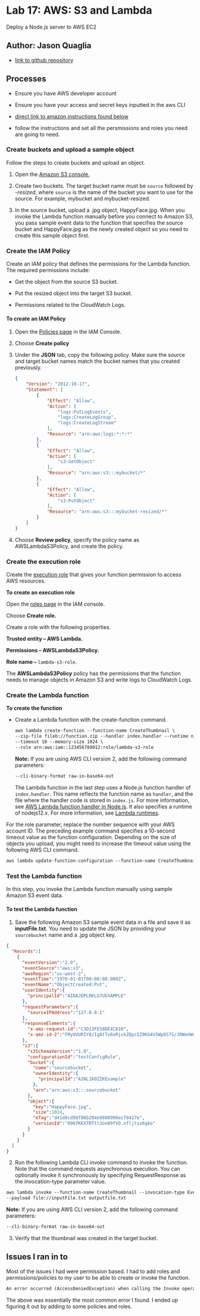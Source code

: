 # Lab 17: AWS: S3 and Lambda

Deploy a Node.js server to AWS EC2

## Author: Jason Quaglia

- [link to github repository](https://github.com/jquaglia/image-lambda)

## Processes

- Ensure you have AWS developer account

- Ensure you have your access and secret keys inputted in the aws CLI

- [direct link to amazon instructions found below](https://docs.aws.amazon.com/lambda/latest/dg/with-s3-example.html)

- follow the instructions and set all the persmissions and roles you need are going to need.

### Create buckets and upload a sample object

Follow the steps to create buckets and upload an object.

1. Open the [Amazon S3 console.](https://console.aws.amazon.com/s3)

2. Create two buckets. The target bucket name must be `source` followed by _-resized_, where `source` is the name of the bucket you want to use for the source. For example, mybucket and mybucket-resized.

3. In the source bucket, upload a .jpg object, HappyFace.jpg.
When you invoke the Lambda function manually before you connect to Amazon S3, you pass sample event data to the function that specifies the source bucket and HappyFace.jpg as the newly created object so you need to create this sample object first.

### Create the IAM Policy

Create an IAM policy that defines the permissions for the Lambda function. The required permissions include:

- Get the object from the source S3 bucket.

- Put the resized object into the target S3 bucket.

- Permissions related to the CloudWatch Logs.

#### To create an IAM Policy

1. Open the [Policies page](https://console.aws.amazon.com/iam/home#/policies) in the IAM Console.

1. Choose __Create policy__

1. Under the __JSON__ tab, copy the following policy. Make sure the source and target bucket names match the bucket names that you created previously.

    ```json
    {
        "Version": "2012-10-17",
        "Statement": [
            {
                "Effect": "Allow",
                "Action": [
                    "logs:PutLogEvents",
                    "logs:CreateLogGroup",
                    "logs:CreateLogStream"
                ],
                "Resource": "arn:aws:logs:*:*:*"
            },
            {
                "Effect": "Allow",
                "Action": [
                    "s3:GetObject"
                ],
                "Resource": "arn:aws:s3:::mybucket/*"
            },
            {
                "Effect": "Allow",
                "Action": [
                    "s3:PutObject"
                ],
                "Resource": "arn:aws:s3:::mybucket-resized/*"
            }
        ]
    }         
    ```

4. Choose __Review policy__, specify the policy name as AWSLambdaS3Policy, and create the policy.

### Create the execution role

Create the [execution role](https://docs.aws.amazon.com/lambda/latest/dg/lambda-intro-execution-role.html) that gives your function permission to access AWS resources.

__To create an execution role__

Open the [roles page](https://console.aws.amazon.com/iam/home#/roles) in the IAM console.

Choose __Create role.__

Create a role with the following properties.

__Trusted entity – AWS Lambda.__

__Permissions – AWSLambdaS3Policy.__

__Role name –__ `lambda-s3-role`.

The __AWSLambdaS3Policy__ policy has the permissions that the function needs to manage objects in Amazon S3 and write logs to CloudWatch Logs.

### Create the Lambda function

__To create the function__

- Create a Lambda function with the create-function command.

  ```html
  aws lambda create-function --function-name CreateThumbnail \
  --zip-file fileb://function.zip --handler index.handler --runtime nodejs12.x \
  --timeout 10 --memory-size 1024 \
  --role arn:aws:iam::123456789012:role/lambda-s3-role
  ```

  __Note:__
  If you are using AWS CLI version 2, add the following command parameters:

  ```html
  --cli-binary-format raw-in-base64-out
  ```

  The Lambda function in the last step uses a Node.js function handler of `index.handler`. This name reflects the function name as `handler`, and the file where the handler code is stored in `index.js`. For more information, see [AWS Lambda function handler in Node.js](https://docs.aws.amazon.com/lambda/latest/dg/nodejs-handler.html). It also specifies a runtime of nodejs12.x. For more information, see [Lambda runtimes](https://docs.aws.amazon.com/lambda/latest/dg/lambda-runtimes.html).

For the role parameter, replace the number sequence with your AWS account ID. The preceding example command specifies a 10-second timeout value as the function configuration. Depending on the size of objects you upload, you might need to increase the timeout value using the following AWS CLI command.

```html
aws lambda update-function-configuration --function-name CreateThumbnail --timeout 30
```

### __Test the Lambda function__

In this step, you invoke the Lambda function manually using sample Amazon S3 event data.

#### __To test the Lambda function__

1. Save the following Amazon S3 sample event data in a file and save it as __inputFile.txt__. You need to update the JSON by providing your `sourcebucket` name and a .jpg object key.

```json
{
  "Records":[
    {
      "eventVersion":"2.0",
      "eventSource":"aws:s3",
      "awsRegion":"us-west-2",
      "eventTime":"1970-01-01T00:00:00.000Z",
      "eventName":"ObjectCreated:Put",
      "userIdentity":{
        "principalId":"AIDAJDPLRKLG7UEXAMPLE"
      },
      "requestParameters":{
        "sourceIPAddress":"127.0.0.1"
      },
      "responseElements":{
        "x-amz-request-id":"C3D13FE58DE4C810",
        "x-amz-id-2":"FMyUVURIY8/IgAtTv8xRjskZQpcIZ9KG4V5Wp6S7S/JRWeUWerMUE5JgHvANOjpD"
      },
      "s3":{
        "s3SchemaVersion":"1.0",
        "configurationId":"testConfigRule",
        "bucket":{
          "name":"sourcebucket",
          "ownerIdentity":{
            "principalId":"A3NL1KOZZKExample"
          },
          "arn":"arn:aws:s3:::sourcebucket"
        },
        "object":{
          "key":"HappyFace.jpg",
          "size":1024,
          "eTag":"d41d8cd98f00b204e9800998ecf8427e",
          "versionId":"096fKKXTRTtl3on89fVO.nfljtsv6qko"
        }
      }
    }
  ]
}
```

2. Run the following Lambda CLI invoke command to invoke the function. Note that the command requests asynchronous execution. You can optionally invoke it synchronously by specifying RequestResponse as the invocation-type parameter value.

```html
aws lambda invoke --function-name CreateThumbnail --invocation-type Event \
--payload file://inputFile.txt outputfile.txt
```

__Note:__
If you are using AWS CLI version 2, add the following command parameters:

```html
--cli-binary-format raw-in-base64-out
```

3. Verify that the thumbnail was created in the target bucket.

## Issues I ran in to

Most of the issues I had were permission based. I had to add roles and permissions/policies to my user to be able to create or invoke the function.

```html
An error occurred (AccessDeniedException) when calling the Invoke operation: User: arn:aws:iam::302651359699:user/jasonQ is not authorized to perform: lambda:InvokeFunction on resource: arn:aws:lambda:us-west-2:302651359699:function:CreateThumbnail
```

The above was essentially the most common error I found. I ended up figuring it out by adding to some policies and roles.